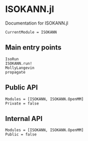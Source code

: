 # ISOKANN.jl

Documentation for ISOKANN.jl

```@meta
CurrentModule = ISOKANN
```

## Main entry points

```@docs
IsoRun
ISOKANN.run!
MollyLangevin
propagate
```

## Public API

```@autodocs
Modules = [ISOKANN, ISOKANN.OpenMM]
Private = false
```

## Internal API

```@autodocs
Modules = [ISOKANN, ISOKANN.OpenMM]
Public = false
```